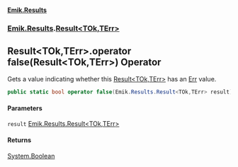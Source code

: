 #### [Emik.Results](index.md 'index')
### [Emik.Results](Emik.Results.md 'Emik.Results').[Result&lt;TOk,TErr&gt;](Result{TOk,TErr}.md 'Emik.Results.Result<TOk,TErr>')

## Result<TOk,TErr>.operator false(Result<TOk,TErr>) Operator

Gets a value indicating whether this [Result&lt;TOk,TErr&gt;](Result{TOk,TErr}.md 'Emik.Results.Result<TOk,TErr>') has an [Err](Result{TOk,TErr}.Err.md 'Emik.Results.Result<TOk,TErr>.Err') value.

```csharp
public static bool operator false(Emik.Results.Result<TOk,TErr> result);
```
#### Parameters

<a name='Emik.Results.Result_TOk,TErr_.op_False(Emik.Results.Result_TOk,TErr_).result'></a>

`result` [Emik.Results.Result&lt;](Result{TOk,TErr}.md 'Emik.Results.Result<TOk,TErr>')[TOk](Result{TOk,TErr}.md#Emik.Results.Result_TOk,TErr_.TOk 'Emik.Results.Result<TOk,TErr>.TOk')[,](Result{TOk,TErr}.md 'Emik.Results.Result<TOk,TErr>')[TErr](Result{TOk,TErr}.md#Emik.Results.Result_TOk,TErr_.TErr 'Emik.Results.Result<TOk,TErr>.TErr')[&gt;](Result{TOk,TErr}.md 'Emik.Results.Result<TOk,TErr>')

#### Returns
[System.Boolean](https://docs.microsoft.com/en-us/dotnet/api/System.Boolean 'System.Boolean')